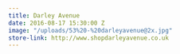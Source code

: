 ```yaml
---
title: Darley Avenue
date: 2016-08-17 15:30:00 Z
image: "/uploads/53%20-%20darleyavenue@2x.jpg"
store-link: http://www.shopdarleyavenue.co.uk
---
```


